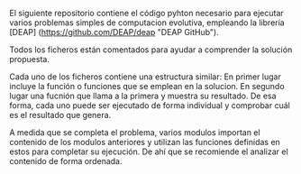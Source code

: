 El siguiente repositorio contiene el código pyhton necesario para ejecutar varios problemas simples de computacion evolutiva, empleando la librería [DEAP] (https://github.com/DEAP/deap "DEAP GitHub").

Todos los ficheros están comentados para ayudar a comprender la solución propuesta.

Cada uno de los ficheros contiene una estructura similar: En primer lugar incluye la función o funciones que se emplean en la solucion. En segundo lugar una fucnión que llama a la primera y muestra su resultado. De esa forma, cada uno puede ser ejecutado de forma individual y comprobar cuál es el resultado que genera. 

A medida que se completa el problema, varios modulos importan el contenido de los modulos anteriores y utilizan las funciones definidas en estos para completar su ejecución. De ahí que se recomiende el analizar el contenido de forma ordenada.
